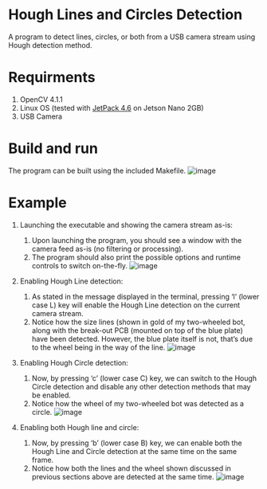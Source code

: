 # Hough Lines and Circles Detection
A program to detect lines, circles, or both from a USB camera stream using Hough detection method.

# Requirments
1. OpenCV 4.1.1
2. Linux OS (tested with [JetPack 4.6](https://developer.nvidia.com/jetpack-sdk-46) on Jetson Nano 2GB)
3. USB Camera

# Build and run
The program can be built using the included Makefile.
![image](https://user-images.githubusercontent.com/72912013/166826000-11230a28-b302-402d-91cc-b1e8fc1fc851.png)

# Example
1. Launching the executable and showing the camera stream as-is:
    1. Upon launching the program, you should see a window with the camera feed as-is (no filtering or processing).
    2. The program should also print the possible options and runtime controls to switch on-the-fly.
    ![image](https://user-images.githubusercontent.com/72912013/166826489-ab804f56-e2df-40d8-8b99-55ef78b99c2d.png)

2. Enabling Hough Line detection:
    1. As stated in the message displayed in the terminal, pressing ‘l’ (lower case L) key will enable the Hough Line detection on the current camera stream.
    2. Notice how the size lines (shown in gold of my two-wheeled bot, along with the break-out PCB (mounted on top of the blue plate) have been detected. However, the blue plate itself is not, that’s due to the wheel being in the way of the line.
    ![image](https://user-images.githubusercontent.com/72912013/166826620-8630f41a-6276-45b5-8a44-5abe738a2f48.png)


3. Enabling Hough Circle detection:
    1. Now, by pressing ‘c’ (lower case C) key, we can switch to the Hough Circle detection and disable any other detection methods that may be enabled.
    2. Notice how the wheel of my two-wheeled bot was detected as a circle.
    ![image](https://user-images.githubusercontent.com/72912013/166826726-6344ff00-73f0-4f90-b836-96db0412af56.png)


4. Enabling both Hough line and circle:
    1. Now, by pressing ‘b’ (lower case B) key, we can enable both the Hough Line and Circle detection at the same time on the same frame.
    2. Notice how both the lines and the wheel shown discussed in previous sections above are detected at the same time.
    ![image](https://user-images.githubusercontent.com/72912013/166826379-f781f6d3-a54a-4bd7-a782-3ed3fcd80c60.png)

